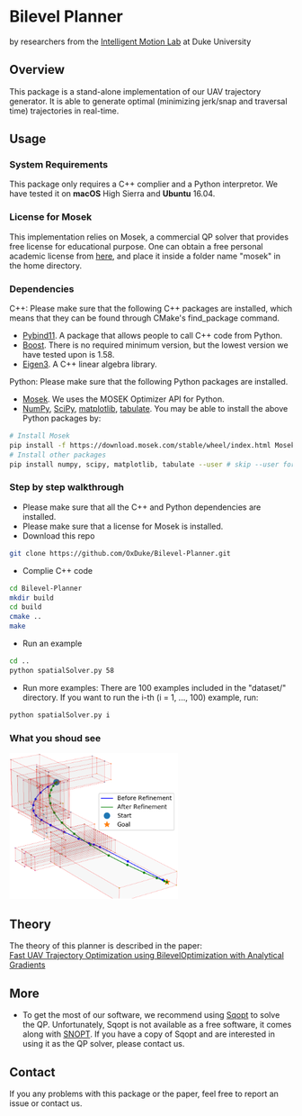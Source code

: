 # Bilevel Planner
by researchers from the [Intelligent Motion Lab](http://motion.pratt.duke.edu/) at Duke University

## Overview
This package is a stand-alone implementation of our UAV trajectory generator. It is able to generate optimal (minimizing jerk/snap and traversal time) trajectories in real-time.

<!--img src="images/pointcloud.png" alt="Flying through a gazebo" width="500"/>
<img src="images/boxes.png" alt="Flying through a gazebo" width="300"/-->

## Usage

### System Requirements
This package only requires a C++ complier and a Python interpretor. We have tested it on **macOS** High Sierra and **Ubuntu** 16.04.

### License for **Mosek**
This implementation relies on Mosek, a commercial QP solver that provides free license for educational purpose. One can obtain a free personal academic license from [here](https://www.mosek.com/products/academic-licenses/), and place it inside a folder name "mosek" in the home directory. 

### Dependencies
C++: Please make sure that the following C++ packages are installed, which means that they can be found through CMake's find_package command.  
* [Pybind11](https://github.com/pybind/pybind11). A package that allows people to call C++ code from Python.
* [Boost](https://www.boost.org/). There is no required minimum version, but the lowest version we have tested upon is 1.58.
* [Eigen3](http://eigen.tuxfamily.org/index.php?title=Main_Page). A C++ linear algebra library.

Python: Please make sure that the following Python packages are installed.
* [Mosek](https://docs.mosek.com/9.0/pythonapi/install-interface.html). We uses the MOSEK Optimizer API for Python.
* [NumPy](https://www.numpy.org/), [SciPy](https://www.scipy.org/), [matplotlib](https://matplotlib.org/), [tabulate](https://bitbucket.org/astanin/python-tabulate/src/master/).
You may be able to install the above Python packages by:
```bash
# Install Mosek
pip install -f https://download.mosek.com/stable/wheel/index.html Mosek --user # skip --user for a system-wide installation
# Install other packages
pip install numpy, scipy, matplotlib, tabulate --user # skip --user for a system-wide installation
```

### Step by step walkthrough

* Please make sure that all the C++ and Python dependencies are installed.
* Please make sure that a license for Mosek is installed.
* Download this repo
```bash
git clone https://github.com/OxDuke/Bilevel-Planner.git
```
* Complie C++ code
```bash
cd Bilevel-Planner
mkdir build
cd build
cmake ..
make
```
* Run an example
```bash
cd ..
python spatialSolver.py 58
```
* Run more examples: There are 100 examples included in the "dataset/" directory. If you want to run the i-th (i = 1, ..., 100) example, run:
```bash
python spatialSolver.py i
```

### What you shoud see
<img src="images/boxes.png" alt="Flying through a gazebo" width="300"/>



## Theory
The theory of this planner is described in the paper:  
[Fast  UAV  Trajectory  Optimization  using  BilevelOptimization  with  Analytical  Gradients](https://arxiv.org/pdf/1811.10753.pdf)

## More
* To get the most of our software, we recommend using [Sqopt](https://ccom.ucsd.edu/~optimizers/solvers/sqopt/) to solve the QP. Unfortunately, Sqopt is not available as a free software, it comes along with [SNOPT](http://www.sbsi-sol-optimize.com/asp/sol_product_snopt.htm). If you have a copy of Sqopt and are interested in using it as the QP solver, please contact us.

## Contact
If you any problems with this package or the paper, feel free to report an issue or contact us.
<!--Weidong Sun, Gao Tang, Kris Hauser-->

